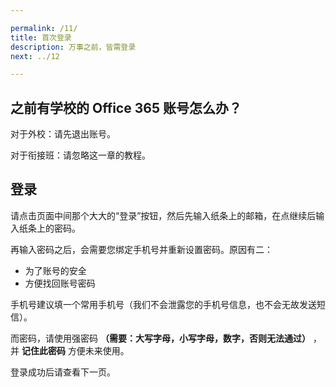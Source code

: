 ```yaml
---

permalink: /11/
title: 首次登录
description: 万事之前，皆需登录
next: ../12

---
```


## 之前有学校的 Office 365 账号怎么办？

对于外校：请先退出账号。

对于衔接班：请忽略这一章的教程。

## 登录

请点击页面中间那个大大的“登录”按钮，然后先输入纸条上的邮箱，在点继续后输入纸条上的密码。

再输入密码之后，会需要您绑定手机号并重新设置密码。原因有二：

- 为了账号的安全
- 方便找回账号密码

手机号建议填一个常用手机号（我们不会泄露您的手机号信息，也不会无故发送短信）。

而密码，请使用强密码 **（需要：大写字母，小写字母，数字，否则无法通过）** ，并 **记住此密码** 方便未来使用。

登录成功后请查看下一页。
